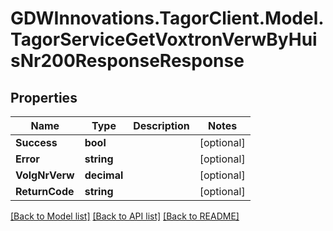 # GDWInnovations.TagorClient.Model.TagorServiceGetVoxtronVerwByHuisNr200ResponseResponse

## Properties

Name | Type | Description | Notes
------------ | ------------- | ------------- | -------------
**Success** | **bool** |  | [optional] 
**Error** | **string** |  | [optional] 
**VolgNrVerw** | **decimal** |  | [optional] 
**ReturnCode** | **string** |  | [optional] 

[[Back to Model list]](../README.md#documentation-for-models) [[Back to API list]](../README.md#documentation-for-api-endpoints) [[Back to README]](../README.md)


